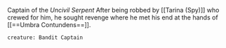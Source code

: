 Captain of the *Uncivil Serpent*
After being robbed by [[Tarina (Spy)]] who crewed for him, he sought revenge where he met his end at the hands of [[==Umbra Contundens==]].

```statblock
creature: Bandit Captain
```
